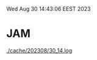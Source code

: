 Wed Aug 30 14:43:06 EEST 2023
# JAM
<a href='./cache/202308/30_14.log'>./cache/202308/30_14.log</a>
